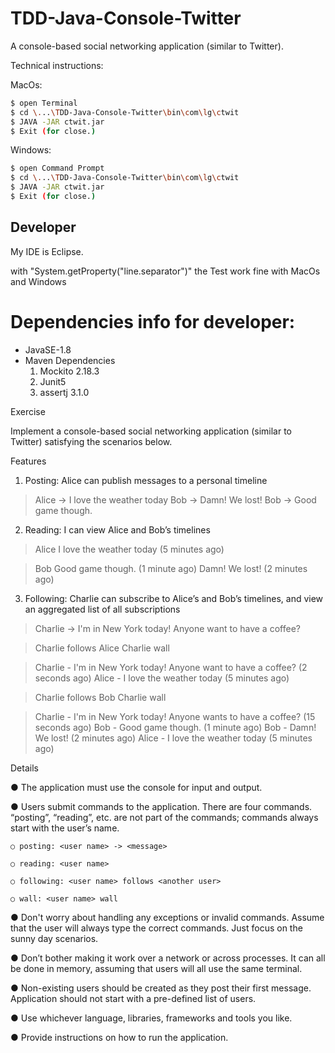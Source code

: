 # TDD-Java-Console-Twitter
A console-based social networking application (similar to Twitter).


Technical instructions:


MacOs:

```sh
$ open Terminal
$ cd \...\TDD-Java-Console-Twitter\bin\com\lg\ctwit
$ JAVA -JAR ctwit.jar
$ Exit (for close.)
```
Windows:
```sh
$ open Command Prompt
$ cd \...\TDD-Java-Console-Twitter\bin\com\lg\ctwit
$ JAVA -JAR ctwit.jar
$ Exit (for close.)
```
## Developer

My IDE is Eclipse.

with "System.getProperty("line.separator")" the Test work fine with MacOs and Windows

# Dependencies info for developer:
- JavaSE-1.8
- Maven Dependencies 
	1. Mockito 2.18.3
	2. Junit5 
	3. assertj 3.1.0

Exercise

Implement a console-based social networking application (similar to Twitter) satisfying the scenarios 
below.

Features

1) Posting: Alice can publish messages to a personal timeline

> Alice -> I love the weather today
> Bob -> Damn! We lost!
> Bob -> Good game though.

2) Reading: I can view Alice and Bob’s timelines

> Alice
> I love the weather today (5 minutes ago)

> Bob
> Good game though. (1 minute ago)
> Damn! We lost! (2 minutes ago)

3) Following: Charlie can subscribe to Alice’s and Bob’s timelines, and view an aggregated list of all 
subscriptions

> Charlie -> I'm in New York today! Anyone want to have a coffee?

> Charlie follows Alice
> Charlie wall

>Charlie - I'm in New York today! Anyone want to have a coffee? (2 seconds ago)
> Alice - I love the weather today (5 minutes ago)

> Charlie follows Bob
> Charlie wall

> Charlie - I'm in New York today! Anyone wants to have a coffee? (15 seconds ago)
> Bob - Good game though. (1 minute ago)
> Bob - Damn! We lost! (2 minutes ago)
> Alice - I love the weather today (5 minutes ago)

Details

● The application must use the console for input and output.

● Users submit commands to the application. There are four commands. “posting”, “reading”, etc. 
are not part of the commands; commands always start with the user’s name.

	○ posting: <user name> -> <message>

	○ reading: <user name>

	○ following: <user name> follows <another user>

	○ wall: <user name> wall

● Don't worry about handling any exceptions or invalid commands. Assume that the user will 
always type the correct commands. Just focus on the sunny day scenarios.

● Don’t bother making it work over a network or across processes. It can all be done in memory, 
assuming that users will all use the same terminal.

● Non-existing users should be created as they post their first message. Application should not start 
with a pre-defined list of users.

● Use whichever language, libraries, frameworks and tools you like.

● Provide instructions on how to run the application.
